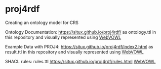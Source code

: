 # proj4rdf
Creating an ontology model for CRS

Ontology Documentation: https://situx.github.io/proj4rdf/ as ontology.ttl in this repository and visually represented using [WebVOWL](http://www.visualdataweb.de/webvowl/#iri=https://raw.githubusercontent.com/situx/proj4rdf/master/ontology.ttl)

Example Data with PROJ4: https://situx.github.io/proj4rdf/index2.html as result.ttl in this repository and visually represented using [WebVOWL](http://www.visualdataweb.de/webvowl/#iri=https://raw.githubusercontent.com/situx/proj4rdf/master/result.ttl)

SHACL rules: rules.ttl  https://situx.github.io/proj4rdf/rules.html  [WebVOWL](http://www.visualdataweb.de/webvowl/#iri=https://raw.githubusercontent.com/situx/proj4rdf/master/rules.ttl)
